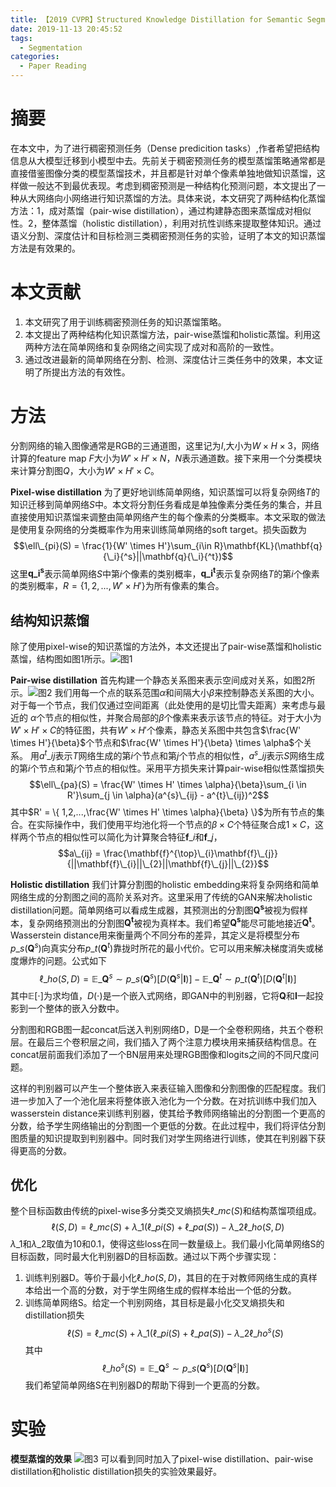 ```yaml
---
title: 【2019 CVPR】Structured Knowledge Distillation for Semantic Segmentation
date: 2019-11-13 20:45:52
tags: 
  - Segmentation
categories: 
  - Paper Reading
---
```



# 摘要
在本文中，为了进行稠密预测任务（Dense predicition tasks）,作者希望把结构信息从大模型迁移到小模型中去。先前关于稠密预测任务的模型蒸馏策略通常都是直接借鉴图像分类的模型蒸馏技术，并且都是针对单个像素单独地做知识蒸馏，这样做一般达不到最优表现。考虑到稠密预测是一种结构化预测问题，本文提出了一种从大网络向小网络进行知识蒸馏的方法。具体来说，本文研究了两种结构化蒸馏方法：1，成对蒸馏（pair-wise distillation），通过构建静态图来蒸馏成对相似性。2，整体蒸馏（holistic distillation），利用对抗性训练来提取整体知识。通过语义分割、深度估计和目标检测三类稠密预测任务的实验，证明了本文的知识蒸馏方法是有效果的。

# 本文贡献
1. 本文研究了用于训练稠密预测任务的知识蒸馏策略。
2. 本文提出了两种结构化知识蒸馏方法，pair-wise蒸馏和holistic蒸馏。利用这两种方法在简单网络和复杂网络之间实现了成对和高阶的一致性。
3. 通过改进最新的简单网络在分割、检测、深度估计三类任务中的效果，本文证明了所提出方法的有效性。

# 方法
分割网络的输入图像通常是RGB的三通道图，这里记为$I$,大小为$W \times H \times 3$，网络计算的feature map $F$大小为$W' \times H' \times N$，$N$表示通道数。接下来用一个分类模块来计算分割图$Q$，大小为$W' \times H' \times C$。

**Pixel-wise distillation**
为了更好地训练简单网络，知识蒸馏可以将复杂网络$T$的知识迁移到简单网络$S$中。本文将分割任务看成是单独像素分类任务的集合，并且直接使用知识蒸馏来调整由简单网络产生的每个像素的分类概率。本文采取的做法是使用复杂网络的分类概率作为用来训练简单网络的soft target。损失函数为
$$\ell\_{pi}(S) = \frac{1}{W' \times H'}\sum_{i\in R}\mathbf{KL}(\mathbf{q}{\_i}{^s}||\mathbf{q}{\_i}{^t})$$
这里$\mathbf{q\_{i}{^s}}$表示简单网络$S$中第$i$个像素的类别概率，$\mathbf{q\_{i}{^t}}$表示复杂网络$T$的第$i$个像素的类别概率，$R = \{1,2,...,W' \times H'\}$为所有像素的集合。

## 结构知识蒸馏
除了使用pixel-wise的知识蒸馏的方法外，本文还提出了pair-wise蒸馏和holistic蒸馏，结构图如图1所示。![图1](/img/pic1.jpg)

**Pair-wise distillation**
首先构建一个静态关系图来表示空间成对关系，如图2所示。![图2](/img/pic2.jpg)
我们用每一个点的联系范围$\alpha$和间隔大小$\beta$来控制静态关系图的大小。对于每一个节点，我们仅通过空间距离（此处使用的是切比雪夫距离）来考虑与最近的 $\alpha$个节点的相似性，并聚合局部的$\beta$个像素来表示该节点的特征。对于大小为$W' \times H' \times C$的特征图，共有$W' \times H'$个像素，静态关系图中共包含$\frac{W' \times H'}{\beta}$个节点和$\frac{W' \times H'}{\beta} \times \alpha$个关系。
用$a^{t}\_{ij}$表示$T$网络生成的第$i$个节点和第$j$个节点的相似性，$a^{s}\_{ij}$表示$S$网络生成的第$i$个节点和第$j$个节点的相似性。采用平方损失来计算pair-wise相似性蒸馏损失
$$\ell\_{pa}(S) = \frac{W' \times H' \times \alpha}{\beta}\sum_{i \in R'}\sum_{j \in \alpha}(a^{s}\_{ij} - a^{t}\_{ij})^2$$
其中$R' = \{ 1,2,...,\frac{W' \times H' \times \alpha}{\beta} \}$为所有节点的集合。在实际操作中，我们使用平均池化将一个节点的$\beta \times C$个特征聚合成$1 \times C$，这样两个节点的相似性可以简化为计算聚合特征$\mathbf{f}\_{i}$和$\mathbf{f}\_{j}$，
$$a\_{ij} = \frac{\mathbf{f}^{\top}\_{i}\mathbf{f}\_{j}}{||\mathbf{f}\_{i}||\_{2}||\mathbf{f}\_{j}||\_{2}}$$

**Holistic distillation**
我们计算分割图的holistic embedding来将复杂网络和简单网络生成的分割图之间的高阶关系对齐。这里采用了传统的GAN来解决holistic distillation问题。简单网络可以看成生成器，其预测出的分割图$\mathbf{Q^s}$被视为假样本，复杂网络预测出的分割图$\mathbf{Q^t}$被视为真样本。我们希望$\mathbf{Q^s}$能尽可能地接近$\mathbf{Q^t}$。
Wasserstein distance用来衡量两个不同分布的差异，其定义是将模型分布$p\_{s}(\mathbf{Q}^s)$向真实分布$p\_{t}(\mathbf{Q}^t)$靠拢时所花的最小代价。它可以用来解决梯度消失或梯度爆炸的问题。公式如下
$$\ell\_{ho}(S,D) = \mathbb{E}\_{\mathbf{Q}^s \sim p\_{s}(\mathbf{Q}^s)}[D(\mathbf{Q}^s|\mathbf{I})] - \mathbb{E}\_{\mathbf{Q}^t \sim p\_{t}(\mathbf{Q}^t)}[D(\mathbf{Q}^t|\mathbf{I})]$$
其中$\mathbb{E}[\cdot]$为求均值，$D(\cdot)$是一个嵌入式网络，即GAN中的判别器，它将$\mathbf{Q}$和$\mathbf{I}$一起投影到一个整体的嵌入分数中。

分割图和RGB图一起concat后送入判别网络D，D是一个全卷积网络，共五个卷积层。在最后三个卷积层之间，我们插入了两个注意力模块用来捕获结构信息。在concat层前面我们添加了一个BN层用来处理RGB图像和logits之间的不同尺度问题。

这样的判别器可以产生一个整体嵌入来表征输入图像和分割图像的匹配程度。我们进一步加入了一个池化层来将整体嵌入池化为一个分数。在对抗训练中我们加入wasserstein distance来训练判别器，使其给予教师网络输出的分割图一个更高的分数，给予学生网络输出的分割图一个更低的分数。在此过程中，我们将评估分割图质量的知识提取到判别器中。同时我们对学生网络进行训练，使其在判别器下获得更高的分数。

## 优化
整个目标函数由传统的pixel-wise多分类交叉熵损失$\ell\_{mc}(S)$和结构蒸馏项组成。
$$\ell(S,D) = \ell\_{mc}(S) + \lambda\_{1}(\ell\_{pi}(S) + \ell\_{pa}(S)) - \lambda\_{2}\ell\_{ho}(S,D)$$
$\lambda\_{1}$和$\lambda\_{2}$取值为10和0.1，使得这些loss在同一数量级上。我们最小化简单网络S的目标函数，同时最大化判别器D的目标函数。通过以下两个步骤实现：
1. 训练判别器D。等价于最小化$\ell\_{ho}(S,D)$，其目的在于对教师网络生成的真样本给出一个高的分数，对于学生网络生成的假样本给出一个低的分数。
2. 训练简单网络S。给定一个判别网络，其目标是最小化交叉熵损失和distillation损失
$$\ell(S) = \ell\_{mc}(S) + \lambda\_{1}(\ell\_{pi}(S) + \ell\_{pa}(S)) - \lambda\_{2}\ell\_{ho}^{s}(S)$$
其中$$\ell\_{ho}^{s}(S) = \mathbb{E}\_{\mathbf{Q}^s \sim p\_{s}(\mathbf{Q}^s)}[D(\mathbf{Q}^s|\mathbf{I})]$$
我们希望简单网络S在判别器D的帮助下得到一个更高的分数。

# 实验
**模型蒸馏的效果**
![图3](/img/pic3.jpg)
可以看到同时加入了pixel-wise distillation、pair-wise distillation和holistic distillation损失的实验效果最好。

